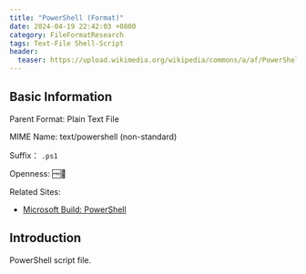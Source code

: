 ```yaml
---
title: "PowerShell (Format)"
date: 2024-04-19 22:42:03 +0800
category: FileFormatResearch
tags: Text-File Shell-Script
header:
  teaser: https://upload.wikimedia.org/wikipedia/commons/a/af/PowerShell_Core_6.0_icon.png
---
```


## Basic Information

Parent Format: Plain Text File

MIME Name: text/powershell (non-standard)

Suffix： `.ps1`

Openness: 🆓📖

Related Sites:

* [Microsoft Build: PowerShell](https://learn.microsoft.com/en-us/powershell/)

## Introduction

PowerShell script file.
